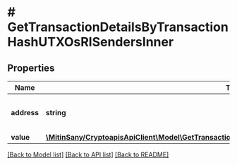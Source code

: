 # # GetTransactionDetailsByTransactionHashUTXOsRISendersInner

## Properties

Name | Type | Description | Notes
------------ | ------------- | ------------- | -------------
**address** | **string** | String array representation of the sender address |
**value** | [**\MitinSany/CryptoapisApiClient\Model\GetTransactionDetailsByTransactionHashUTXOsRISendersInnerValue**](GetTransactionDetailsByTransactionHashUTXOsRISendersInnerValue.md) |  |

[[Back to Model list]](../../README.md#models) [[Back to API list]](../../README.md#endpoints) [[Back to README]](../../README.md)
